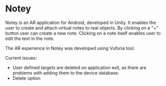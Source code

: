 # Notey

Notey is an AR application for Android, developed in Unity. It enables the user to create and attach virtual notes to real objects. 
By clicking on a "+" button user can create a new note. Clicking on a note itself enables user to edit the text in the note.

The AR experience in Notey was developed using Vuforia tool.

Current issues:
- User defined targets are deleted on application exit, as there are problems with adding them to the device database.
- Delete option

